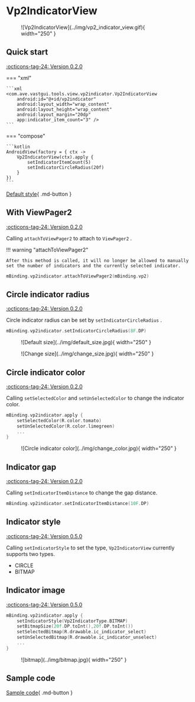 # Vp2IndicatorView

<figure markdown>
  ![Vp2IndicatorView](../img/vp2_indicator_view.gif){ width="250" }
</figure>

## Quick start

[:octicons-tag-24: Version 0.2.0](https://sakurajimamaii.github.io/AVE-DOC/version/tools/#020)

=== "xml"

    ```xml
    <com.ave.vastgui.tools.view.vp2indicator.Vp2IndicatorView
        android:id="@+id/vp2indicator"
        android:layout_width="wrap_content"
        android:layout_height="wrap_content"
        android:layout_margin="20dp"
        app:indicator_item_count="3" />
    ```

=== "compose"

    ```kotlin
    AndroidView(factory = { ctx ->
        Vp2IndicatorView(ctx).apply {
            setIndicatorItemCount(5)
            setIndicatorCircleRadius(20f)
        }
    })
    ```

[Default style](https://github.com/SakurajimaMaii/Android-Vast-Extension/blob/develop/libraries/VastTools/src/main/res/values/styles.xml){ .md-button }

## With ViewPager2

[:octicons-tag-24: Version 0.2.0](https://sakurajimamaii.github.io/AVE-DOC/version/tools/#020)

Calling `attachToViewPager2` to attach to `ViewPager2` .

!!! warning "attachToViewPager2"

    After this method is called, it will no longer be allowed to manually set the number of indicators and the currently selected indicator.

```kotlin
mBinding.vp2indicator.attachToViewPager2(mBinding.vp2)
```

## Circle indicator radius

[:octicons-tag-24: Version 0.2.0](https://sakurajimamaii.github.io/AVE-DOC/version/tools/#020)

Circle indicator radius can be set by `setIndicatorCircleRadius` .

```kotlin
mBinding.vp2indicator.setIndicatorCircleRadius(8F.DP)
```

<figure markdown>
  ![Default size](../img/default_size.jpg){ width="250" }
</figure>

<figure markdown>
  ![Change size](../img/change_size.jpg){ width="250" }
</figure>

## Circle indicator color

[:octicons-tag-24: Version 0.2.0](https://sakurajimamaii.github.io/AVE-DOC/version/tools/#020)

Calling `setSelectedColor` and `setUnSelectedColor` to change the indicator color.

```kotlin
mBinding.vp2indicator.apply {
    setSelectedColor(R.color.tomato)
    setUnSelectedColor(R.color.limegreen)
    ... 
}
```

<figure markdown>
  ![Circle indicator color](../img/change_color.jpg){ width="250" }
</figure>

## Indicator gap

[:octicons-tag-24: Version 0.2.0](https://sakurajimamaii.github.io/AVE-DOC/version/tools/#020)

Calling `setIndicatorItemDistance` to change the gap distance.

```kotlin
mBinding.vp2indicator.setIndicatorItemDistance(10F.DP)
```

## Indicator style

[:octicons-tag-24: Version 0.5.0](https://sakurajimamaii.github.io/AVE-DOC/version/tools/#050)

Calling `setIndicatorStyle` to set the type, `Vp2IndicatorView` currently supports two types.

- CIRCLE
- BITMAP

## Indicator image

[:octicons-tag-24: Version 0.5.0](https://sakurajimamaii.github.io/AVE-DOC/version/tools/#050)

```kotlin
mBinding.vp2indicator.apply {
    setIndicatorStyle(Vp2IndicatorType.BITMAP)
    setBitmapSize(20f.DP.toInt(),20f.DP.toInt())
    setSelectedBitmap(R.drawable.ic_indicator_select)
    setUnSelectedBitmap(R.drawable.ic_indicator_unselect)
    ... 
}
```

<figure markdown>
  ![bitmap](../img/bitmap.jpg){ width="250" }
</figure>

## Sample code

[Sample code](https://github.com/SakurajimaMaii/Android-Vast-Extension/blob/develop/app/src/main/kotlin/com/ave/vastgui/app/activity/view/Vp2IndicatorActivity.kt){ .md-button }
